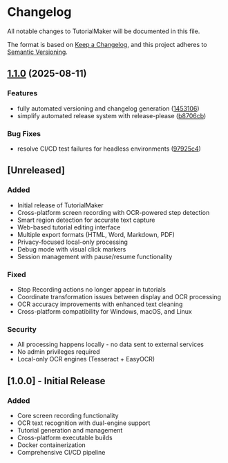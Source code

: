 # Changelog

All notable changes to TutorialMaker will be documented in this file.

The format is based on [Keep a Changelog](https://keepachangelog.com/en/1.0.0/),
and this project adheres to [Semantic Versioning](https://semver.org/spec/v2.0.0.html).

## [1.1.0](https://github.com/groundedtako/scribe_local/compare/v1.0.0...v1.1.0) (2025-08-11)


### Features

* fully automated versioning and changelog generation ([1453106](https://github.com/groundedtako/scribe_local/commit/14531063cce5340b462fe4a9a0e5c61b0df9b25e))
* simplify automated release system with release-please ([b8706cb](https://github.com/groundedtako/scribe_local/commit/b8706cb3a12e77ff5b46df3c2af0e814221ae6e1))


### Bug Fixes

* resolve CI/CD test failures for headless environments ([97925c4](https://github.com/groundedtako/scribe_local/commit/97925c47df739d2639fcabb33bfc5d4cbc73e61c))

## [Unreleased]

### Added
- Initial release of TutorialMaker
- Cross-platform screen recording with OCR-powered step detection
- Smart region detection for accurate text capture
- Web-based tutorial editing interface
- Multiple export formats (HTML, Word, Markdown, PDF)
- Privacy-focused local-only processing
- Debug mode with visual click markers
- Session management with pause/resume functionality

### Fixed
- Stop Recording actions no longer appear in tutorials
- Coordinate transformation issues between display and OCR processing
- OCR accuracy improvements with enhanced text cleaning
- Cross-platform compatibility for Windows, macOS, and Linux

### Security
- All processing happens locally - no data sent to external services
- No admin privileges required
- Local-only OCR engines (Tesseract + EasyOCR)

## [1.0.0] - Initial Release

### Added
- Core screen recording functionality
- OCR text recognition with dual-engine support
- Tutorial generation and management
- Cross-platform executable builds
- Docker containerization
- Comprehensive CI/CD pipeline
